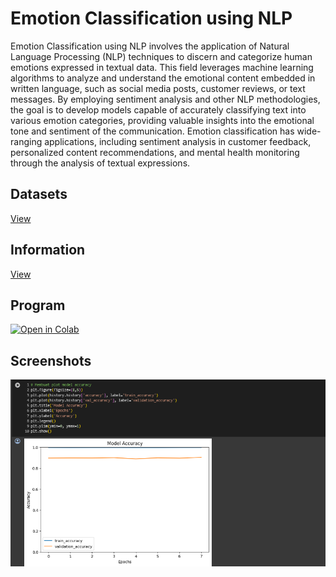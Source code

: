 # Emotion Classification using NLP
Emotion Classification using NLP involves the application of Natural Language Processing (NLP) techniques to discern and categorize human emotions expressed in textual data. This field leverages machine learning algorithms to analyze and understand the emotional content embedded in written language, such as social media posts, customer reviews, or text messages. By employing sentiment analysis and other NLP methodologies, the goal is to develop models capable of accurately classifying text into various emotion categories, providing valuable insights into the emotional tone and sentiment of the communication. Emotion classification has wide-ranging applications, including sentiment analysis in customer feedback, personalized content recommendations, and mental health monitoring through the analysis of textual expressions.

## Datasets
[View](https://www.kaggle.com/datasets/anjaneyatripathi/emotion-classification-nlp?select=emotion-labels-val.csv)

## Information
[View](https://github.com/achmadhadikurnia/belajar-pengembangan-machine-learning-dicoding-certificate)

## Program
[![Open in Colab](https://colab.research.google.com/assets/colab-badge.svg)](https://colab.research.google.com/github/achmadhadikurnia/emotion-classification-nlp-dicoding-submission/blob/main/classification.ipynb)

## Screenshots
![screenshot_1.png](/screenshots/screenshot_1.png)
